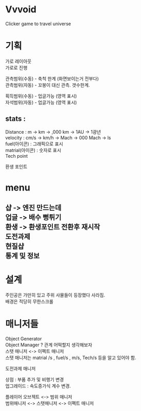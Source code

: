 # Vvvoid
Clicker game to travel universe

# 기획
가로 레이아웃  
가로로 진행  
  
관측범위(수동) - 축척 한계 (화면보이는거 전부다)   
관측범위(자동) - 꼬봉이 대신 관측. 갯수한계.  
  
획득범위(수동) - 업글가능 (영역 표시)  
자석범위(자동) - 업글가능 (영역 표시)  
  
## stats :  
Distance : m -> km -> ,000 km  -> 1AU -> 1광년  
velocity : cm/s -> km/h -> Mach -> 000 Mach -> ls  
fuel(아이콘) : 그래픽으로 표시  
matrial(아이콘) : 숫자로 표시  
Tech point  
  
환생 포인트  
  
# menu
샵 -> 엔진 만드는데  
업글 -> 배수 뻥튀기  
환생 -> 환생포인트 전환후 재시작  
도전과제  
현질샵  
통계 및 정보  
-----------------  
  
# 설계  
주인공은 가만히 있고 주위 사물들이 등장했다 사라짐.  
배경은 적당히 무한스크롤  
  
# 매니저들  
Object Generator  
Object Manager ? 관계 어떡할지 생각해보자  
스탯 매니저 <-> 이펙트 매니저  
스탯 매니저는 matrial /s , fuel/s , m/s, Tech/s 등을 알고 있어야 함.   
  
도전과제 매니저  
  
상점 : 부품 추가 및 비행기 변경  
업그레이드 : 속도증가식 계수 변경.  
  
플레이어 오브젝트 <-> 범위 매니저  
범위매니저 <-> 스탯매니저 <-> 이펙트 매니저  




